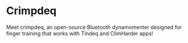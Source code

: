 # Crimpdeq

Meet crimpdeq, an open-source Bluetooth dynamomenter designed for finger training that works with Tindeq and ClimHarder apps!
